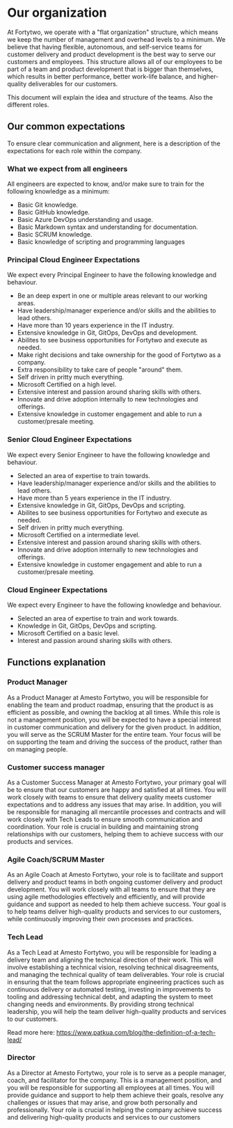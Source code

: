 # Our organization

At Fortytwo, we operate with a "flat organization" structure, which means we keep the number of management and overhead levels to a minimum. We believe that having flexible, autonomous, and self-service teams for customer delivery and product development is the best way to serve our customers and employees. This structure allows all of our employees to be part of a team and product development that is bigger than themselves, which results in better performance, better work-life balance, and higher-quality deliverables for our customers.

This document will explain the idea and structure of the teams. Also the different roles.

## Our common expectations 
To ensure clear communication and alignment, here is a description of the expectations for each role within the company.

### What we expect from all engineers

All engineers are expected to know, and/or make sure to train for the following knowledge as a minimum:

* Basic Git knowledge.
* Basic GitHub knowledge.
* Basic Azure DevOps understanding and usage.
* Basic Markdown syntax and understanding for documentation.
* Basic SCRUM knowledge.
* Basic knowledge of scripting and programming languages

### Principal Cloud Engineer Expectations

We expect every Principal Engineer to have the following knowledge and behaviour.

* Be an deep expert in one or multiple areas relevant to our working areas.
* Have leadership/manager experience and/or skills and the abilities to lead others.
* Have more than 10 years experience in the IT industry.
* Extensive knowledge in Git, GitOps, DevOps and development.
* Abilites to see business opportunities for Fortytwo and execute as needed.
* Make right decisions and take ownership for the good of Fortytwo as a company.
* Extra responsibility to take care of people "around" them.
* Self driven in pritty much everything.
* Microsoft Certified on a high level.
* Extensive interest and passion around sharing skills with others.
* Innovate and drive adoption internally to new technologies and offerings.
* Extensive knowledge in customer engagement and able to run a customer/presale meeting.

### Senior Cloud Engineer Expectations

We expect every Senior Engineer to have the following knowledge and behaviour.

* Selected an area of expertise to train towards.
* Have leadership/manager experience and/or skills and the abilities to lead others.
* Have more than 5 years experience in the IT industry.
* Extensive knowledge in Git, GitOps, DevOps and scripting.
* Abilites to see business opportunities for Fortytwo and execute as needed.
* Self driven in pritty much everything.
* Microsoft Certified on a intermediate level.
* Extensive interest and passion around sharing skills with others.
* Innovate and drive adoption internally to new technologies and offerings.
* Extensive knowledge in customer engagement and able to run a customer/presale meeting.

### Cloud Engineer Expectations

We expect every Engineer to have the following knowledge and behaviour.

* Selected an area of expertise to train and work towards.
* Knowledge in Git, GitOps, DevOps and scripting.
* Microsoft Certified on a basic level.
* Interest and passion around sharing skills with others.

## Functions explanation

### Product Manager

As a Product Manager at Amesto Fortytwo, you will be responsible for enabling the team and product roadmap, ensuring that the product is as efficient as possible, and owning the backlog at all times. While this role is not a management position, you will be expected to have a special interest in customer communication and delivery for the given product. In addition, you will serve as the SCRUM Master for the entire team. Your focus will be on supporting the team and driving the success of the product, rather than on managing people.

### Customer success manager

As a Customer Success Manager at Amesto Fortytwo, your primary goal will be to ensure that our customers are happy and satisfied at all times. You will work closely with teams to ensure that delivery quality meets customer expectations and to address any issues that may arise. In addition, you will be responsible for managing all mercantile processes and contracts and will work closely with Tech Leads to ensure smooth communication and coordination. Your role is crucial in building and maintaining strong relationships with our customers, helping them to achieve success with our products and services.

### Agile Coach/SCRUM Master

As an Agile Coach at Amesto Fortytwo, your role is to facilitate and support delivery and product teams in both ongoing customer delivery and product development. You will work closely with all teams to ensure that they are using agile methodologies effectively and efficiently, and will provide guidance and support as needed to help them achieve success. Your goal is to help teams deliver high-quality products and services to our customers, while continuously improving their own processes and practices.

### Tech Lead

As a Tech Lead at Amesto Fortytwo, you will be responsible for leading a delivery team and aligning the technical direction of their work. This will involve establishing a technical vision, resolving technical disagreements, and managing the technical quality of team deliverables. Your role is crucial in ensuring that the team follows appropriate engineering practices such as continuous delivery or automated testing, investing in improvements to tooling and addressing technical debt, and adapting the system to meet changing needs and environments. By providing strong technical leadership, you will help the team deliver high-quality products and services to our customers.

Read more here: https://www.patkua.com/blog/the-definition-of-a-tech-lead/

### Director

As a Director at Amesto Fortytwo, your role is to serve as a people manager, coach, and facilitator for the company. This is a management position, and you will be responsible for supporting all employees at all times. You will provide guidance and support to help them achieve their goals, resolve any challenges or issues that may arise, and grow both personally and professionally. Your role is crucial in helping the company achieve success and delivering high-quality products and services to our customers